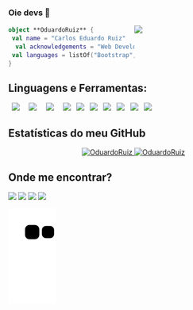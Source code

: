 ### Oie devs 👋




<img align="right" width="250" src="https://i2.wp.com/allhtaccess.info/wp-content/uploads/2018/03/programming.gif?fit=1281%2C716&ssl=1" />

```kotlin
object **OduardoRuiz** {
 val name = "Carlos Eduardo Ruiz"
  val acknowledgements = "Web Developer"
 val languages = listOf("Bootstrap", "CSS", "Laravel", "PHP", "Kotlin", "Angular") 
}
```
##






## **Linguagens e Ferramentas:**  
<div>
 <code> <img width="35" heigth="25" src="https://cdn.jsdelivr.net/gh/devicons/devicon/icons/javascript/javascript-original.svg" /> </code>
 <code> <img width="35" heigth="25" src="https://cdn.jsdelivr.net/gh/devicons/devicon/icons/laravel/laravel-plain-wordmark.svg" /> </code>
 <code> <img width="35" heigth="25" src="https://cdn.jsdelivr.net/gh/devicons/devicon/icons/angularjs/angularjs-plain.svg" /> </code>
 <code> <img width="35" heigth="25" src="https://cdn.jsdelivr.net/gh/devicons/devicon/icons/php/php-plain.svg" /></code>
 <code> <img width="35" heigth="25" src="https://cdn.jsdelivr.net/gh/devicons/devicon/icons/html5/html5-plain.svg" /></code>
 <code> <img width="35" heigth="25" src="https://cdn.jsdelivr.net/gh/devicons/devicon/icons/bootstrap/bootstrap-plain.svg" /></code>
 <code> <img width="35" heigth="25" src="https://cdn.jsdelivr.net/gh/devicons/devicon/icons/css3/css3-plain.svg" /></code>
 <code> <img width="35" heigth="25" src="https://cdn.jsdelivr.net/gh/devicons/devicon/icons/materialui/materialui-plain.svg" /></code>
 <code> <img width="35" heigth="25" src="https://cdn.jsdelivr.net/gh/devicons/devicon/icons/kotlin/kotlin-plain.svg" /></code>
 <code> <img width="35" heigth="25" src="https://cdn.jsdelivr.net/gh/devicons/devicon/icons/android/android-plain.svg" /></code>

##

## **Estatísticas do meu GitHub**

 <div align="center" >
<a href="https://github.com/OduardoRuiz">
  <img  width="380" heigth="350" src="https://github-readme-stats.vercel.app/api?username=OduardoRuiz&theme=dark&hide_langs_below=1" alt="OduardoRuiz" />
</a>

<a href="https://github.com/OduardoRuiz">
 <img  width="320" heigth="250"  src="https://github-readme-stats.vercel.app/api/top-langs/?username=OduardoRuiz&hide=html&layout=compact&theme=dark&line_height=27" alt="OduardoRuiz"/>
</a>


</div>


 
 

## **Onde me encontrar?**
<div>
<a href="https://www.linkedin.com/in/oduardoruiz/" target="_blank"><img src="https://img.shields.io/badge/LinkedIn-0077B5?style=for-the-badge&logo=linkedin&logoColor=white" ></a>
<a href="https://www.instagram.com/oduardo_" target="_blank" ><img src="https://img.shields.io/badge/Instagram-E4405F?style=for-the-badge&logo=instagram&logoColor=white"  ></a>
<a href="https://wa.me/message/R5XERYN6P4GOK1" target="_blank"><img src="https://img.shields.io/badge/WhatsApp-25D366?style=for-the-badge&logo=whatsapp&logoColor=white" ></a>
 <a href="mailto:carloseduardoruizs@gmail.com"  target="_blank"><img src="https://img.shields.io/badge/Gmail-D14836?style=for-the-badge&logo=gmail&logoColor=white"></a>

</div>
  
  
  <div> 

 
  ![Snake animation](https://github.com/rafaballerini/rafaballerini/blob/output/github-contribution-grid-snake.svg)
 
</div>

  

